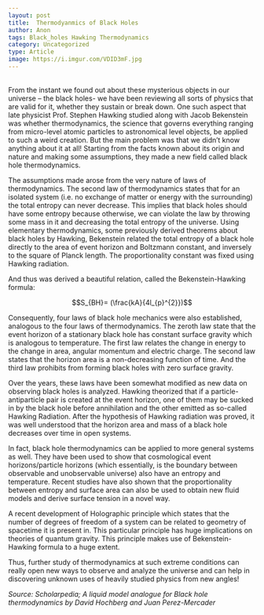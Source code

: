 ```yaml
---
layout: post
title:  Thermodyanmics of Black Holes
author: Anon
tags: Black_holes Hawking Thermodynamics
category: Uncategorized
type: Article
image: https://i.imgur.com/VDID3mF.jpg
---
```

\
From the instant we found out about these mysterious objects in our universe – the black holes- we have been reviewing all sorts of physics that are valid for it, whether they sustain or break down. One such aspect that late physicist Prof. Stephen Hawking studied along with Jacob Bekenstein was whether thermodynamics, the science that governs everything ranging from micro-level atomic particles to astronomical level objects, be applied to such a weird creation. But the main problem was that we didn’t know anything about it at all! Starting from the facts known about its origin and nature and making some assumptions, they made a new field called black hole thermodynamics.

The assumptions made arose from the very nature of laws of thermodynamics. The second law of thermodynamics states that for an isolated system (i.e. no exchange of matter or energy with the surrounding) the total entropy can never decrease. This implies that black holes should have some entropy because otherwise, we can violate the law by throwing some mass in it and decreasing the total entropy of the universe. Using elementary thermodynamics, some previously derived theorems about black holes by Hawking, Bekenstein related the total entropy of a black hole directly to the area of event horizon and Boltzmann constant, and inversely to the square of Planck length. The proportionality constant was fixed using Hawking radiation.

And thus was derived a beautiful relation, called the Bekenstein-Hawking formula:

$$S_{BH}= (\frac{kA}{4l_{p}^{2}})$$

Consequently, four laws of black hole mechanics were also established, analogous to the four laws of thermodynamics. The zeroth law state that the event horizon of a stationary black hole has constant surface gravity which is analogous to temperature. The first law relates the change in energy to the change in area, angular momentum and electric charge. The second law states that the horizon area is a non-decreasing function of time. And the third law prohibits from forming black holes with zero surface gravity.

Over the years, these laws have been somewhat modified as new data on observing black holes is analyzed. Hawking theorized that if a particle-antiparticle pair is created at the event horizon, one of them may be sucked in by the black hole before annihilation and the other emitted as so-called Hawking Radiation. After the hypothesis of Hawking radiation was proved, it was well understood that the horizon area and mass of a black hole decreases over time in open systems.

In fact, black hole thermodynamics can be applied to more general systems as well. They have been used to show that cosmological event horizons/particle horizons (which essentially, is the boundary between observable and unobservable universe) also have an entropy and temperature. Recent studies have also shown that the proportionality between entropy and surface area can also be used to obtain new fluid models and derive surface tension in a novel way.

A recent development of Holographic principle which states that the number of degrees of freedom of a system can be related to geometry of spacetime it is present in. This particular principle has huge implications on theories of quantum gravity. This principle makes use of Bekenstein-Hawking formula to a huge extent.

Thus, further study of thermodynamics at such extreme conditions can really open new ways to observe and analyze the universe and can help in discovering unknown uses of heavily studied physics from new angles!

 

*Source: Scholarpedia; A liquid model analogue for Black hole thermodynamics by David Hochberg and Juan Perez-Mercader*